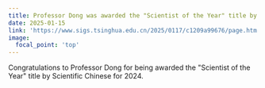 ```yaml
---
title: Professor Dong was awarded the "Scientist of the Year" title by Scientific Chinese for 2024.
date: 2025-01-15
link: 'https://www.sigs.tsinghua.edu.cn/2025/0117/c1209a99676/page.htm'
image:
  focal_point: 'top'
---
```

Congratulations to Professor Dong for being awarded the "Scientist of the Year" title by Scientific Chinese for 2024.
<!--more-->

